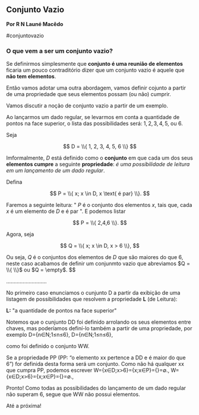 ## Conjunto Vazio
**Por R N Launé Macêdo**

#conjuntovazio

### O que vem a ser um conjunto vazio?

Se definirmos simplesmente que **conjunto é uma reunião de elementos** ficaria um pouco contraditório dizer que um conjunto vazio é aquele que **não tem elementos**.


Então vamos adotar uma outra abordagem, vamos definir cojunto a partir de uma propriedade que seus elementos possam (ou não) cumprir.

Vamos discutir a noção de conjunto vazio a partir de um exemplo.

Ao lançarmos um dado regular, se levarmos em conta a quantidade de pontos na face superior, 
o lista das possibilidades será: $1, 2, 3, 4, 5,$ ou $6$.

Seja

$$
D = \\{ 1, 2, 3, 4, 5, 6 \\}
$$

Imformalmente, $D$ está definido como o **conjunto** em que cada um dos seus **elementos cumpre** a seguinte **propriedade**: *é uma possibilidade de leitura em um lançamento de um dado regular*.

Defina

$$
P = \\{ x; x \in D, x \text{ é par} \\}.
$$

Faremos a seguinte leitura: " $P$ é o conjunto dos elementos $x$, tais que, cada $x$ é um elemento de $D$ e é par ".
E podemos listar

$$
P = \\{ 2,4,6 \\}.
$$

Agora, seja

$$
Q = \\{ x; x \in D, x > 6 \\},
$$

Ou seja, $Q$ é o conjuntos dos elementos de $D$ que são maiores do que $6$, neste caso acabamos de definir um conjunmto vazio que abreviamos $Q = \\{  \\}$ ou $Q = \empty$.
$$

...........................



No primeiro caso enunciamos o cunjunto D a partir da exibição de uma listagem de possibilidades que resolvem a propriedade **L** (de Leitura):

**L:** "a quantidade de pontos na face superior"


Notemos que o cunjunto DD foi definido arrolando os seus elementos entre chaves, mas poderíamos definí-lo também a partir de uma propriedade, por exemplo
D={n∈N;1≤n≤6},
D={n∈N;1≤n≤6},

como foi definido o conjunto WW.

Se a propriedade PP (PP: “o elemento xx pertence a DD e é maior do que 6”) for definida desta forma será um conjunto. Como não há qualquer xx que cumpra PP, podemos escrever
W={x∈D;x>6}={x;x∈P}={}=∅.,
W={x∈D;x>6}={x;x∈P}={}=∅.,

Pronto! Como todas as possibilidades do lançamento de um dado regular não superam 6, segue que WW não possui elementos.

Até a próxima!
